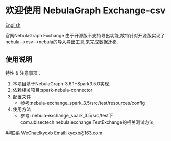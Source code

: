 # 欢迎使用 NebulaGraph Exchange-csv

[English](https://github.com/lkycxb/nebula-exchange-csv/blob/main/README.md)

官网NebulaGraph Exchange 由于开源版不支持导出功能,故特针对开源版实现了nebula-->csv-->nebula的导入导出工具,来完成数据迁移.

## 使用说明

特性 & 注意事项：

1. 本项目基于NebulaGraph-3.6.1+Spark3.5.0实现.
2. 依赖相关项目:spark-nebula-connector
3. 配置文件
    - 参考:nebula-exchange_spark_3.5/src/test/resources/config
4. 使用方法
    - 参考: nebula-exchange_spark_3.5/src/test下com.ubisectech.nebula.exchange.TestExchange的相关测试方法

##联系
WeChat:lkycxb 
Email:lkycxb@163.com

